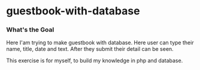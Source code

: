 # guestbook-with-database

### What's the Goal
Here I'am trying to make guestbook with database. Here user can type their name, title, date and text. After they submit their detail can be seen.

This exercise is for myself, to build my knowledge in php and database.